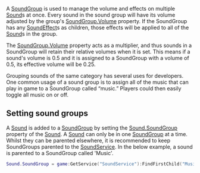 A [SoundGroup](https://developer.roblox.com/en-us/api-reference/class/SoundGroup) is used to manage the volume and effects on multiple [Sound](https://developer.roblox.com/en-us/api-reference/class/Sound)s at once. Every sound in the sound group will have its volume adjusted by the group's [SoundGroup.Volume](https://developer.roblox.com/en-us/api-reference/property/SoundGroup/Volume) property. If the SoundGroup has any [SoundEffect](https://developer.roblox.com/en-us/api-reference/class/SoundEffect)s as children, those effects will be applied to all of the [Sound](https://developer.roblox.com/en-us/api-reference/class/Sound)s in the group.

The [SoundGroup.Volume](https://developer.roblox.com/en-us/api-reference/property/SoundGroup/Volume) property acts as a multiplier, and thus sounds in a SoundGroup will retain their relative volumes when it is set. This means if a sound's volume is 0.5 and it is assigned to a SoundGroup with a volume of 0.5, its effective volume will be 0.25.

Grouping sounds of the same category has several uses for developers. One common usage of a sound group is to assign all of the music that can play in game to a SoundGroup called “music.” Players could then easily toggle all music on or off.

Setting sound groups
--------------------

A [Sound](https://developer.roblox.com/en-us/api-reference/class/Sound) is added to a [SoundGroup](https://developer.roblox.com/en-us/api-reference/class/SoundGroup) by setting the [Sound.SoundGroup](https://developer.roblox.com/en-us/api-reference/property/Sound/SoundGroup) property of the [Sound](https://developer.roblox.com/en-us/api-reference/class/Sound). A [Sound](https://developer.roblox.com/en-us/api-reference/class/Sound) can only be in one [SoundGroup](https://developer.roblox.com/en-us/api-reference/class/SoundGroup) at a time. Whilst they can be parented elsewhere, it is recommended to keep SoundGroups parented to the [SoundService](https://developer.roblox.com/en-us/api-reference/class/SoundService). In the below example, a sound is parented to a SoundGroup called 'Music'.

```lua
Sound.SoundGroup = game:GetService("SoundService"):FindFirstChild("Music")
```